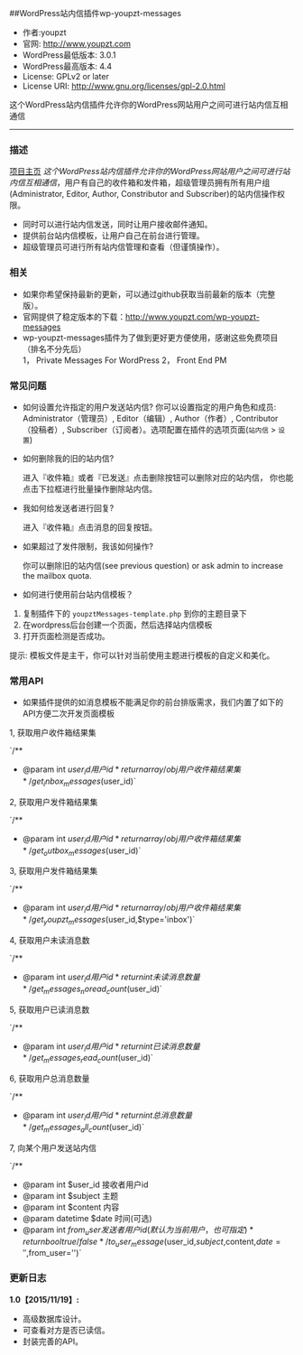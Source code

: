 ##WordPress站内信插件wp-youpzt-messages
* 作者:youpzt  
* 官网: http://www.youpzt.com  
* WordPress最低版本: 3.0.1  
* WordPress最高版本: 4.4  
* License: GPLv2 or later  
* License URI: http://www.gnu.org/licenses/gpl-2.0.html

这个WordPress站内信插件允许你的WordPress网站用户之间可进行站内信互相通信
***
### 描述
[项目主页](http://www.youpzt.com/wp-youpzt-messages) 
*这个WordPress站内信插件允许你的WordPress网站用户之间可进行站内信互相通信*，用户有自己的收件箱和发件箱，超级管理员拥有所有用户组(Administrator, Editor, Author, Constributor and Subscriber)的站内信操作权限。

* 同时可以进行站内信发送，同时让用户接收邮件通知。
* 提供前台站内信模板，让用户自己在前台进行管理。
* 超级管理员可进行所有站内信管理和查看（但谨慎操作）。

### 相关
* 如果你希望保持最新的更新，可以通过github获取当前最新的版本（完整版）。
* 官网提供了稳定版本的下载：http://www.youpzt.com/wp-youpzt-messages
* wp-youpzt-messages插件为了做到更好更方便使用，感谢这些免费项目（排名不分先后）  
	1， Private Messages For WordPress
	2， Front End PM

### 常见问题

* 如何设置允许指定的用户发送站内信?
你可以设置指定的用户角色和成员: Administrator（管理员）, Editor（编辑）, Author（作者）, Contributor（投稿者）, Subscriber（订阅者）。选项配置在插件的选项页面(`站内信` > `设置`)

* 如何删除我的旧的站内信?

  进入『收件箱』或者『已发送』点击删除按钮可以删除对应的站内信， 你也能点击下拉框进行批量操作删除站内信。

* 我如何给发送者进行回复?

  进入『收件箱』点击消息的回复按钮。

* 如果超过了发件限制，我该如何操作?

  你可以删除旧的站内信(see previous question) or ask admin to increase the mailbox quota.

* 如何进行使用前台站内信模板？

1. 复制插件下的 `youpztMessages-template.php` 到你的主题目录下
2. 在wordpress后台创建一个页面，然后选择站内信模板
3. 打开页面检测是否成功。

提示: 模板文件是主干，你可以针对当前使用主题进行模板的自定义和美化。

### 常用API
* 如果插件提供的如消息模板不能满足你的前台排版需求，我们内置了如下的API方便二次开发页面模板

1, 获取用户收件箱结果集  

`/**
 * @param int $user_id 用户id
 *return array/obj 用户收件箱结果集
 */
get_inbox_messages($user_id)`

2, 获取用户发件箱结果集  

`/**
 * @param int $user_id 用户id
 *return array/obj 用户收件箱结果集
 */
get_outbox_messages($user_id)`

3, 获取用户发件箱结果集  

`/**
 * @param int $user_id 用户id
 *return array/obj 用户收件箱结果集
 */
get_youpzt_messages($user_id,$type='inbox')`

4, 获取用户未读消息数  

`/**
 * @param int $user_id 用户id
 *return int 未读消息数量
 */
get_messages_noread_count($user_id)`

5, 获取用户已读消息数  

`/**
 * @param int $user_id 用户id
 *return int 已读消息数量
 */
get_messages_read_count($user_id)`

6, 获取用户总消息数量  

`/**
 * @param int $user_id 用户id
 *return int 总消息数量
 */
get_messages_all_count($user_id)`

7, 向某个用户发送站内信  

`/**
 * @param int $user_id 接收者用户id
  * @param int $subject 主题
  * @param int $content 内容
  * @param datetime $date 时间(可选)
  * @param int $from_user 发送者用户id(默认为当前用户，也可指定)
 *return bool true/false
 */
to_user_message($user_id,$subject,$content,$date='',$from_user='')`


### 更新日志

**1.0【2015/11/19】:**
* 高级数据库设计。
* 可查看对方是否已读信。
* 封装完善的API。

